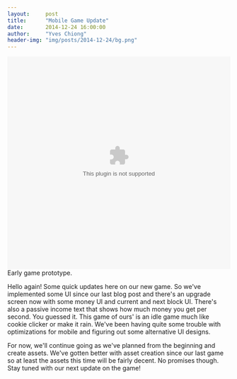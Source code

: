 ```yaml
---
layout:     post
title:      "Mobile Game Update"
date:       2014-12-24 16:00:00
author:     "Yves Chiong"
header-img: "img/posts/2014-12-24/bg.png"
---
```


<p>
    <object class="card-shadow"
            style="width: 100%; height: 480px"
            data="/img/posts/2014-12-24/prototype.swf">
    </object>
    <span class="caption text-muted">Early game prototype.</span>
</p>

Hello again! Some quick updates here on our new game. So we've implemented some UI since our last blog post and there's an upgrade screen now with some money UI and current and next block UI. There's also a passive income text that shows how much money you get per second. You guessed it. This game of ours' is an idle game much like cookie clicker or make it rain. We've been having quite some trouble with optimizations for mobile and figuring out some alternative UI designs.

For now, we'll continue going as we've planned from the beginning and create assets. We've gotten better with asset creation since our last game so at least the assets this time will be fairly decent. No promises though. Stay tuned with our next update on the game!